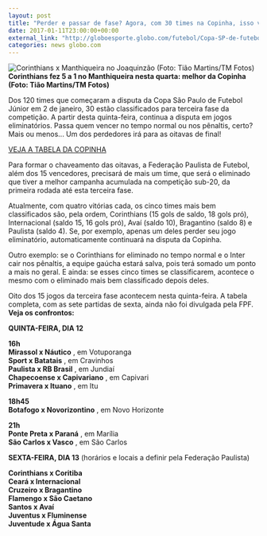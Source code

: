 ```yaml
---
layout: post
title: "Perder e passar de fase? Agora, com 30 times na Copinha, isso vai rolar"
date: 2017-01-11T23:00:00+00:00
external_link: "http://globoesporte.globo.com/futebol/Copa-SP-de-futebol-junior/noticia/2017/01/perder-e-passar-de-fase-agora-com-30-times-na-copinha-isso-vai-rolar.html"
categories: news globo.com
---
```

 ![Corinthians x Manthiqueira no Joaquinzão (Foto: Tião Martins/TM Fotos)](http://s2.glbimg.com/RLwrTLYBBWVxthJBE8cAUuf96Ik=/77x0:955x683/320x249/s.glbimg.com/es/ge/f/original/2017/01/11/corinthians5.jpg "Corinthians x Manthiqueira no Joaquinzão (Foto: Tião Martins/TM Fotos)")**Corinthians fez 5 a 1 no Manthiqueira nesta quarta: melhor da Copinha (Foto: Tião Martins/TM Fotos)**

Dos 120 times que começaram a disputa da Copa São Paulo de Futebol Júnior em 2 de janeiro, 30 estão classificados para terceira fase da competição. A partir desta quinta-feira, continua a disputa em jogos eliminatórios. Passa quem vencer no tempo normal ou nos pênaltis, certo? Mais ou menos... Um dos perdedores irá para as oitavas de final!

[VEJA A TABELA DA COPINHA](http://globoesporte.globo.com/futebol/Copa-SP-de-futebol-junior/)

Para formar o chaveamento das oitavas, a Federação Paulista de Futebol, além dos 15 vencedores, precisará de mais um time, que será o eliminado que tiver a melhor campanha acumulada na competição sub-20, da primeira rodada até esta terceira fase.

Atualmente, com quatro vitórias cada, os cinco times mais bem classificados são, pela ordem, Corinthians (15 gols de saldo, 18 gols pró), Internacional (saldo 15, 16 gols pró), Avaí (saldo 10), Bragantino (saldo 8) e Paulista (saldo 4). Se, por exemplo, apenas um deles perder seu jogo eliminatório, automaticamente continuará na disputa da Copinha.

Outro exemplo: se o Corinthians for eliminado no tempo normal e o Inter cair nos pênaltis, a equipe gaúcha estará salva, pois terá somado um ponto a mais no geral. E ainda: se esses cinco times se classificarem, acontece o mesmo com o eliminado mais bem classificado depois deles.

Oito dos 15 jogos da terceira fase acontecem nesta quinta-feira. A tabela completa, com as sete partidas de sexta, ainda não foi divulgada pela FPF. **Veja os confrontos:**

**QUINTA-FEIRA, DIA 12**

**16h**  
**Mirassol x Náutico** , em Votuporanga  
**Sport x Batatais** , em Cravinhos  
**Paulista x RB Brasil** , em Jundiaí  
**Chapecoense x Capivariano** , em Capivari  
**Primavera x Ituano** , em Itu

**18h45  
Botafogo x Novorizontino** , em Novo Horizonte

**21h  
Ponte Preta x Paraná** , em Marília  
**São Carlos x Vasco** , em São Carlos

**SEXTA-FEIRA, DIA 13** (horários e locais a definir pela Federação Paulista)

**Corinthians x Coritiba  
Ceará x Internacional  
Cruzeiro x Bragantino  
Flamengo x São Caetano  
Santos x Avaí  
Juventus x Fluminense  
Juventude x Água Santa**

